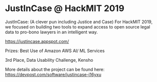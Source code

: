 # JustInCase @ HackMIT 2019

JustInCase: (A clever pun including Justice and Case)
For HackMIT 2019, we focused on building two tools to expand access to open source legal data to pro-bono lawyers in an intelligent way. 

https://justincase.appspot.com/

Prizes:
Best Use of Amazon AWS AI/ ML Services

3rd Place, Data Usability Challenge, Kensho

More details about the project can be found here: https://devpost.com/software/justincase-j16yxu
